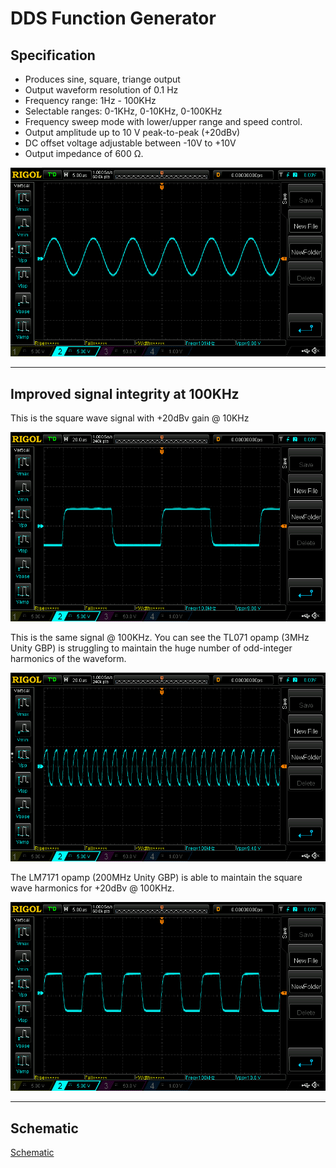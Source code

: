 # DDS Function Generator
## Specification
- Produces sine, square, triange output
- Output waveform resolution of 0.1 Hz
- Frequency range: 1Hz - 100KHz
- Selectable ranges: 0-1KHz, 0-10KHz, 0-100KHz
- Frequency sweep mode with lower/upper range and speed control.
- Output amplitude up to 10 V peak-to-peak (+20dBv)
- DC offset voltage adjustable between -10V to +10V
- Output impedance of 600 Ω.

![100KHz Sine Wave @ 10vpp](https://github.com/cracked-machine/AD9833FunctionGenerator/blob/master/docs/scope/OpAmpGBPComparisons/LM7171/100KHZ_SIN.png "100KHz Sine Wave @ 10vpp")

---

## Improved signal integrity at 100KHz
This is the square wave signal with +20dBv gain @ 10KHz

![10KHz Square Wave @ 10vpp using TL071 Opamp](https://github.com/cracked-machine/AD9833FunctionGenerator/blob/master/docs/scope/OpAmpGBPComparisons/TLO7/10KHZ_SQ.png)

This is the same signal @ 100KHz. You can see the TL071 opamp (3MHz Unity GBP) is struggling to maintain the huge number of odd-integer harmonics of the waveform.

![100KHz Square Wave @ 10vpp using TL071 Opamp](https://github.com/cracked-machine/AD9833FunctionGenerator/blob/master/docs/scope/OpAmpGBPComparisons/TLO7/100KHZ_SQ.png)

The LM7171 opamp (200MHz Unity GBP) is able to maintain the square wave harmonics for +20dBv @ 100KHz.  

![100KHz Square Wave @ 10vpp using LM7171](https://github.com/cracked-machine/AD9833FunctionGenerator/blob/master/docs/scope/OpAmpGBPComparisons/LM7171/100KHZ_SQ.png)

---

## Schematic
[Schematic](https://github.com/cracked-machine/AD9833FunctionGenerator/blob/master/docs/Schematic/AD9833FunctionGenerator.pdf)

